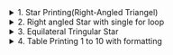 <details>
<summary>
1. Star Printing(Right-Angled Triangel)
</summary>
Problem: A python program that displays stars in right angled triangular form using nested loop.
</details>

<details>
<summary>
2. Right angled Star with single for loop
</summary>
Problem: A python program to print The Right angled star with single for loop
</details>

<details>
<summary>
3. Equilateral Tringular Star
</summary>
Problem: A python program to print the Equilateral tringular star with loops
</details>

<details>
<summary>
4. Table Printing 1 to 10 with formatting
</summary>
Problem: A python program that calculate and print the table from 1 to 10 whith formatting
</details>